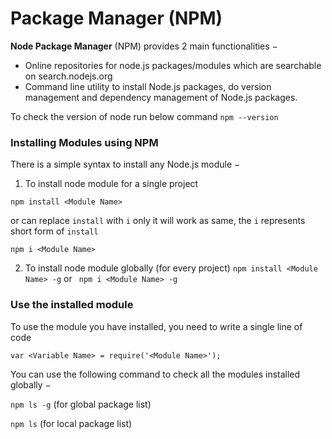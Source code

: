 # Package Manager (NPM)

**Node Package Manager** (NPM) provides 2 main functionalities −
- Online repositories for node.js packages/modules which are searchable on search.nodejs.org
- Command line utility to install Node.js packages, do version management and dependency management of Node.js packages.

To check the version of node run below command
`
npm --version
`

### Installing Modules using NPM
There is a simple syntax to install any Node.js module −

1. To install node module for a single project

`
npm install <Module Name>
`

or can replace `install` with `i` only it will work as same, the `i` represents short form of `install`

`
npm i <Module Name>
`

2. To install node module globally (for every project)
`
npm install <Module Name> -g
` or ` npm i <Module Name> -g` 

### Use the installed module
To use the module you have installed, you need to write a single line of code

`
var <Variable Name> = require('<Module Name>');
`

You can use the following command to check all the modules installed globally −

`npm ls -g` (for global package list)

`npm ls` (for local package list)
